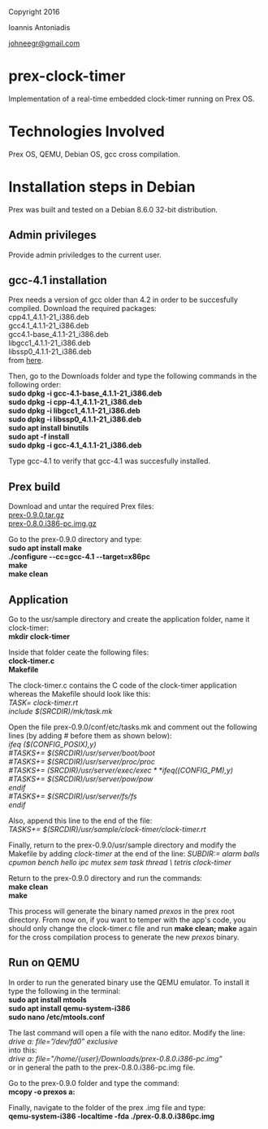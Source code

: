 Copyright 2016

Ioannis Antoniadis

<johneegr@gmail.com>

# prex-clock-timer
Implementation of a real-time embedded clock-timer running on Prex OS.

# Technologies Involved
Prex OS, QEMU, Debian OS, gcc cross compilation. 

# Installation steps in Debian
Prex was built and tested on a Debian 8.6.0 32-bit distribution.

## Admin privileges
Provide admin priviledges to the current user.

## gcc-4.1 installation
Prex needs a version of gcc older than 4.2 in order to be succesfully compiled. Download the required packages:   
cpp4.1_4.1.1-21_i386.deb  
gcc4.1_4.1.1-21_i386.deb  
gcc4.1-base_4.1.1-21_i386.deb  
libgcc1_4.1.1-21_i386.deb  
libssp0_4.1.1-21_i386.deb  
from [here](http://archive.debian.org/debian/pool/main/g/gcc-4.1/).  
  
Then, go to the Downloads folder and type the following commands in the following order:  
**sudo dpkg -i gcc-4.1-base_4.1.1-21_i386.deb**  
**sudo dpkg -i cpp-4.1_4.1.1-21_i386.deb**  
**sudo dpkg -i libgcc1_4.1.1-21_i386.deb**  
**sudo dpkg -i libssp0_4.1.1-21_i386.deb**  
**sudo apt install binutils**  
**sudo apt -f install**  
**sudo dpkg -i gcc-4.1_4.1.1-21_i386.deb**  
  
Type gcc-4.1 to verify that gcc-4.1 was succesfully installed.  

## Prex build
Download and untar the required Prex files:  
[prex-0.9.0.tar.gz](https://sourceforge.net/projects/prex/files/Source/prex-0.9.0/prex-0.9.0.tar.gz/download?use_mirror=netcologne&download=)  
[prex-0.8.0.i386-pc.img.gz](https://sourceforge.net/projects/prex/files/Floppy%20Image/prex-0.8.0/prex-0.8.0.i386-pc.img.gz/download?use_mirror=netcologne&download=)  
  
Go to the prex-0.9.0 directory and type:  
**sudo apt install make**  
**./configure --cc=gcc-4.1 --target=x86pc**  
**make**  
**make clean**  

## Application
Go to the usr/sample directory and create the application folder, name it clock-timer:  
**mkdir clock-timer**  
  
Inside that folder ceate the following files:  
**clock-timer.c**  
**Makefile**
  
The clock-timer.c contains the C code of the clock-timer application whereas the Makefile should look like this:  
*TASK= clock-timer.rt*  
*include $(SRCDIR)/mk/task.mk*  
  
Open the file prex-0.9.0/conf/etc/tasks.mk and comment out the following lines (by adding *#* before them as shown below):  
*ifeq ($(CONFIG_POSIX),y)*  
*#TASKS+= $(SRCDIR)/usr/server/boot/boot*  
*#TASKS+= $(SRCDIR)/usr/server/proc/proc*  
*#TASKS+= $(SRCDIR)/usr/server/exec/exec*  
*ifeq ($(CONFIG_PM),y)*  
*#TASKS+= $(SRCDIR)/usr/server/pow/pow*  
*endif*  
*#TASKS+= $(SRCDIR)/usr/server/fs/fs*  
*endif*  
  
Also, append this line to the end of the file:  
*TASKS+= $(SRCDIR)/usr/sample/clock-timer/clock-timer.rt*  

Finally, return to the prex-0.9.0/usr/sample directory and modify the Makefile by adding *clock-timer* at the end of the line:
*SUBDIR:= alarm balls cpumon bench hello ipc mutex sem task thread \ tetris clock-timer*  
  
Return to the prex-0.9.0 directory and run the commands:  
**make clean**  
**make**  
  
This process will generate the binary named *prexos* in the prex root directory. From now on, if you want to temper with the app's code, you should only change the clock-timer.c file and run **make clean; make** again for the cross compilation process to generate the new *prexos* binary.  
  
## Run on QEMU
In order to run the generated binary use the QEMU emulator. To install it type the following in the terminal:  
**sudo apt install mtools**  
**sudo apt install qemu-system-i386**  
**sudo nano /etc/mtools.conf**  
  
The last command will open a file with the nano editor. Modify the line:  
*drive a: file=”/dev/fd0” exclusive*  
into this:  
*drive a: file="/home/{user}/Downloads/prex-0.8.0.i386-pc.img"*  
or in general the path to the prex-0.8.0.i386-pc.img file.  
  
Go to the prex-0.9.0 folder and type the command:  
**mcopy -o prexos a:**  
  
Finally, navigate to the folder of the prex .img file and type:  
**qemu-system-i386 -localtime -fda ./prex-0.8.0.i386pc.img**
